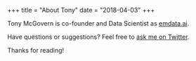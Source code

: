 +++
title = "About Tony"
date = "2018-04-03"
+++

Tony McGovern is co-founder and Data Scientist as [emdata.ai](emdata.ai).


Have questions or suggestions? Feel free to [ask me on Twitter](https://twitter.com/tonmcg).

Thanks for reading!
